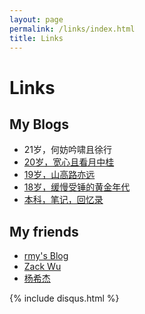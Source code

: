 ```yaml
---
layout: page
permalink: /links/index.html
title: Links
---
```


# Links

## My Blogs

- 21岁，何妨吟啸且徐行
- [20岁，宽心且看月中桂](https://caihanlin.com/blogs/20yrs)
- [19岁，山高路亦远](https://caihanlin.com/blogs/19yrs)
- [18岁，缓慢受锤的黄金年代]((https://caihanlin.com/blogs/18yrs))
- [本科，笔记，回忆录](https://mieclance.club/)



## My friends

- [rmy's Blog](https://www.raomengyu.top/)
- [Zack Wu](https://www.zackwu.com/)
- [杨希杰](https://yang-xijie.github.io/)



{% include disqus.html %} 
